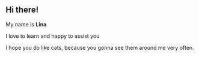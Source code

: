 ## Hi there! 

My name is **Lina** 

I love to learn and happy to assist you

I hope you do like cats, because you gonna see them around me very often. 


